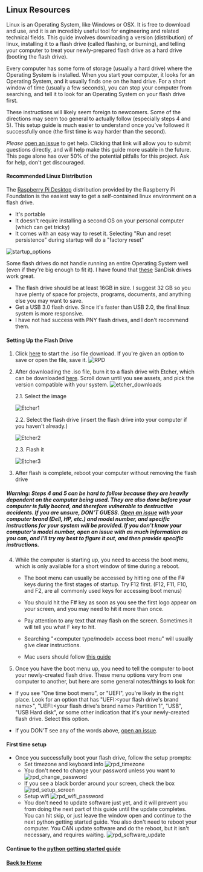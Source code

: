 ## Linux Resources

Linux is an Operating System, like Windows or OSX. It is free to download and use, and it is an incredibly useful tool for engineering and related technical fields. This guide involves downloading a version (distribution) of linux, installing it to a flash drive (called flashing, or burning), and telling your computer to treat your newly-prepared flash drive as a hard drive (booting the flash drive).

Every computer has some form of storage (usually a hard drive) where the Operating System is installed. When you start your computer, it looks for an Operating System, and it usually finds one on the hard drive. For a short window of time (usually a few seconds), you can stop your computer from searching, and tell it to look for an Operating System on your flash drive first.

These instructions will likely seem foreign to newcomers. Some of the directions may seem too general to actually follow (especially steps 4 and 5). This setup guide is much easier to understand once you've followed it successfully once (the first time is way harder than the second).

*Please* [open an issue](https://github.com/mzurzolo/STBS/issues) to get help. Clicking that link will allow you to submit questions directly, and will help make this guide more usable in the future. This page alone has over 50% of the potential pitfalls for this project. Ask for help, don't get discouraged.

#### Recommended Linux Distribution

The [Raspberry Pi Desktop](https://www.raspberrypi.org/downloads/raspberry-pi-desktop/) distribution provided by the Raspberry Pi Foundation is the easiest way to get a self-contained linux environment on a flash drive.
* It's portable
* It doesn't require installing a second OS on your personal computer (which can get tricky)
* It comes with an easy way to reset it. Selecting "Run and reset persistence" during startup will do a "factory reset"

![startup_options](Pictures/startup_options.png)

Some flash drives do not handle running an entire Operating System well (even if they're big enough to fit it). I have found that [these](https://www.amazon.com/SanDisk-Ultra-Flair-Flash-Drive/dp/B015CH1JIW/ref=sxin_4_sxwds-bovbs?crid=QV1LBMTH6TQK&keywords=sandisk%2Busb%2B3.0%2Bflash%2Bdrives&pd_rd_i=B015CH1NAQ&pd_rd_r=79bd4b04-892b-4203-bff4-d45c097a402b&pd_rd_w=jwEjY&pd_rd_wg=la3ML&pf_rd_p=55b738be-ff12-48ad-8ad2-6a14afb06d32&pf_rd_r=082CXTJ7NZ8P5B31AQEJ&qid=1560481825&s=gateway&sprefix=sandisk%2Busb%2Caps%2C465&th=1) SanDisk drives work great.
* The flash drive should be at least 16GB in size. I suggest 32 GB so you have plenty of space for projects, programs, documents, and anything else you may want to save.
* Get a USB 3.0 flash drive. Since it's faster than USB 2.0, the final linux system is more responsive.
* I have not had success with PNY flash drives, and I don't recommend them.

#### Setting Up the Flash Drive

1. Click [here](https://downloads.raspberrypi.org/rpd_x86_latest) to start the .iso file download. If you're given an option to save or open the file, save it.
![RPD](Pictures/rpd_iso_download.png)
2. After downloading the .iso file, burn it to a flash drive with Etcher, which can be downloaded [here](https://etcher.io/). Scroll down until you see assets, and pick the version compatible with your system. ![etcher_downloads](Pictures/etcher_downloads_screen.png)

      2.1. Select the image

      ![Etcher1](Pictures/etcher.png)

      2.2. Select the flash drive (insert the flash drive into your computer if you haven't already.)

      ![Etcher2](Pictures/etcher2.png)

      2.3. Flash it

      ![Etcher3](Pictures/etcher3.png)

3. After flash is complete, reboot your computer without removing the flash drive
##### Warning: Steps 4 and 5 can be hard to follow because they are heavily dependent on the computer being used. They are also done before your computer is fully booted, and therefore vulnerable to destructive accidents. If you are unsure, DON'T GUESS. [Open an issue](https://github.com/mzurzolo/STBS/issues) with your computer brand (Dell, HP, etc.) and model number, and specific instructions for your system will be provided. If you don't know your computer's model number, open an issue with as much information as you can, and I'll try my best to figure it out, and then provide specific instructions.

4. While the computer is starting up, you need to access the boot menu, which is only available for a short window of time during a reboot.

    * The boot menu can usually be accessed by hitting one of the F# keys during the first stages of startup. Try F12 first. (F12, F11, F10, and F2, are all commonly used keys for accessing boot menus)

    * You should hit the F# key as soon as you see the first logo appear on your screen, and you may need to hit it more than once.

    * Pay attention to any text that may flash on the screen. Sometimes it will tell you what F key to hit.

    * Searching "<computer type/model> access boot menu" will usually give clear instructions.

    * Mac users should follow [this guide](https://support.apple.com/en-us/HT202796)

5. Once you have the boot menu up, you need to tell the computer to boot your newly-created flash drive. These menu options vary from one computer to another, but here are some general notes/things to look for:

  * If you see "One time boot menu", or "UEFI", you're likely in the right place. Look for an option that has "UEFI:<your flash drive's brand name>", "UEFI:<your flash drive's brand name> Partition 1", "USB", "USB Hard disk", or some other indication that it's your newly-created flash drive. Select this option.

  * If you DON'T see any of the words above, [open an issue](https://github.com/mzurzolo/STBS/issues).

#### First time setup

* Once you successfully boot your flash drive, follow the setup prompts:
  * Set timezone and keyboard info
  ![rpd_timezone](Pictures/rpd_set_timezone.png)
  * You don't need to change your password unless you want to
  ![rpd_change_password](Pictures/rpd_change_password.png)
  * If you see a black border around your screen, check the box
  ![rpd_setup_screen](Pictures/rpd_setup_screen.png)
  * Setup wifi
  ![rpd_wifi_password](Pictures/rpd_wifi_password.png)
  * You don't need to update software just yet, and it will prevent you from doing the next part of this guide until the update completes. You can hit skip, or just leave the window open and continue to the next python getting started guide. You also don't need to reboot your computer. You CAN update software and do the reboot, but it isn't necessary, and requires waiting.
  ![rpd_software_update](Pictures/rpd_software_update.png)

#### Continue to the [python getting started guide](../Python/README.md)
#### [Back to Home](https://skiptheboringstuff.com)
